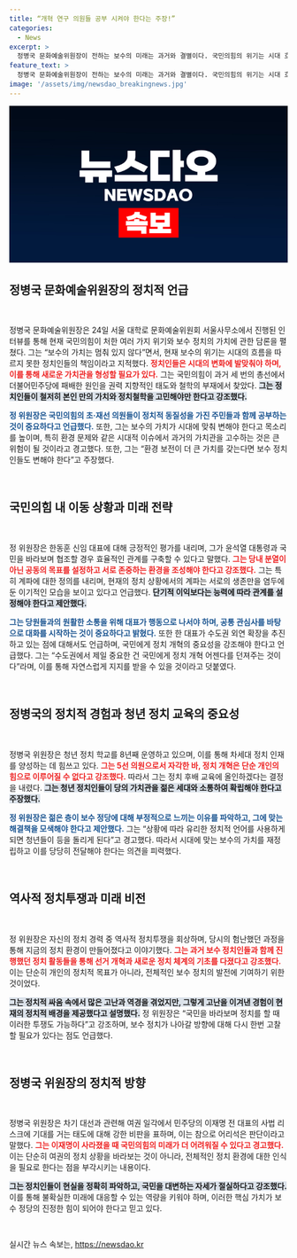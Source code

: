 ```yaml
---
title: “개혁 연구 의원들 공부 시켜야 한다는 주장!”
categories:
  - News
excerpt: >
  정병국 문화예술위원장이 전하는 보수의 미래는 과거와 결별이다. 국민의힘의 위기는 시대 흐름을 외면한 정치에 기인하며, 정치 개혁과 청년의 참여가 절실하다는 그의 목소리를 들어보자!
feature_text: >
  정병국 문화예술위원장이 전하는 보수의 미래는 과거와 결별이다. 국민의힘의 위기는 시대 흐름을 외면한 정치에 기인하며, 정치 개혁과 청년의 참여가 절실하다는 그의 목소리를 들어보자!
image: '/assets/img/newsdao_breakingnews.jpg'
---
```


<p><img src="/assets/img/newsdao_breakingnews.jpg" alt="firstkoreanews 속보" /></p>

<h2 data-ke-size="size26">정병국 문화예술위원장의 정치적 언급</h2>

<p data-ke-size="size16">&nbsp;</p>

<p>정병국 문화예술위원장은 24일 서울 대학로 문화예술위원회 서울사무소에서 진행된 인터뷰를 통해 현재 국민의힘이 처한 여러 가지 위기와 보수 정치의 가치에 관한 담론을 펼쳤다. 그는 “보수의 가치는 멈춰 있지 않다”면서, 현재 보수의 위기는 시대의 흐름을 따르지 못한 정치인들의 책임이라고 지적했다. <b><span style="color: #ee2323;">정치인들은 시대의 변화에 발맞춰야 하며, 이를 통해 새로운 가치관을 형성할 필요가 있다.</span></b> 그는 국민의힘이 과거 세 번의 총선에서 더불어민주당에 패배한 원인을 권력 지향적인 태도와 철학의 부재에서 찾았다. <b><span style="background-color: #21538527;">그는 정치인들이 철저히 본인 만의 가치와 정치철학을 고민해야만 한다고 강조했다.</span></b> </p>

<p><b><span style="color: #1a5490;">정 위원장은 국민의힘의 초·재선 의원들이 정치적 동질성을 가진 주민들과 함께 공부하는 것이 중요하다고 언급했다.</span></b> 또한, 그는 보수의 가치가 시대에 맞춰 변해야 한다고 목소리를 높이며, 특히 환경 문제와 같은 시대적 이슈에서 과거의 가치관을 고수하는 것은 큰 위험이 될 것이라고 경고했다. 또한, 그는 “환경 보전이 더 큰 가치를 갖는다면 보수 정치인들도 변해야 한다”고 주장했다.</p>

<p data-ke-size="size16">&nbsp;</p>

<h2 data-ke-size="size26">국민의힘 내 이동 상황과 미래 전략</h2>

<p data-ke-size="size16">&nbsp;</p>

<p>정 위원장은 한동훈 신임 대표에 대해 긍정적인 평가를 내리며, 그가 윤석열 대통령과 국민을 바라보며 협조할 경우 효율적인 관계를 구축할 수 있다고 말했다. <b><span style="color: #ee2323;">그는 당내 분열이 아닌 공동의 목표를 설정하고 서로 존중하는 환경을 조성해야 한다고 강조했다.</span></b> 그는 특히 계파에 대한 정의를 내리며, 현재의 정치 상황에서의 계파는 서로의 생존만을 염두에 둔 이기적인 모습을 보이고 있다고 언급했다. <b><span style="background-color: #21538527;">단기적 이익보다는 능력에 따라 관계를 설정해야 한다고 제안했다.</span></b></p>

<p><b><span style="color: #1a5490;">그는 당원들과의 원활한 소통을 위해 대표가 행동으로 나서야 하며, 공통 관심사를 바탕으로 대화를 시작하는 것이 중요하다고 밝혔다.</span></b> 또한 한 대표가 수도권 외연 확장을 추진하고 있는 점에 대해서도 언급하며, 국민에게 정치 개혁의 중요성을 강조해야 한다고 언급했다. 그는 “수도권에서 제일 중요한 건 국민에게 정치 개혁 어젠다를 던져주는 것이다”라며, 이를 통해 자연스럽게 지지를 받을 수 있을 것이라고 덧붙였다.</p>

<p data-ke-size="size16">&nbsp;</p>

<h2 data-ke-size="size26">정병국의 정치적 경험과 청년 정치 교육의 중요성</h2>

<p data-ke-size="size16">&nbsp;</p>

<p>정병국 위원장은 청년 정치 학교를 8년째 운영하고 있으며, 이를 통해 차세대 정치 인재를 양성하는 데 힘쓰고 있다. <b><span style="color: #ee2323;">그는 5선 의원으로서 자각한 바, 정치 개혁은 단순 개인의 힘으로 이루어질 수 없다고 강조했다.</span></b> 따라서 그는 정치 후배 교육에 올인하겠다는 결정을 내렸다. <b><span style="background-color: #21538527;">그는 청년 정치인들이 당의 가치관을 젊은 세대와 소통하여 확립해야 한다고 주장했다.</span></b></p>

<p><b><span style="color: #1a5490;">정 위원장은 젊은 층이 보수 정당에 대해 부정적으로 느끼는 이유를 파악하고, 그에 맞는 해결책을 모색해야 한다고 제안했다.</span></b> 그는 “상황에 따라 유리한 정치적 언어를 사용하게 되면 청년들이 등을 돌리게 된다”고 경고했다. 따라서 시대에 맞는 보수의 가치를 재정립하고 이를 당당히 전달해야 한다는 의견을 피력했다.</p>

<p data-ke-size="size16">&nbsp;</p>

<h2 data-ke-size="size26">역사적 정치투쟁과 미래 비전</h2>

<p data-ke-size="size16">&nbsp;</p>

<p>정 위원장은 자신의 정치 경력 중 역사적 정치투쟁을 회상하며, 당시의 험난했던 과정을 통해 지금의 정치 환경이 만들어졌다고 이야기했다. <b><span style="color: #ee2323;">그는 과거 보수 정치인들과 함께 진행했던 정치 활동들을 통해 선거 개혁과 새로운 정치 체계의 기초를 다졌다고 강조했다.</span></b> 이는 단순히 개인의 정치적 목표가 아니라, 전체적인 보수 정치의 발전에 기여하기 위한 것이었다.</p>

<p><b><span style="background-color: #21538527;">그는 정치적 싸움 속에서 많은 고난과 역경을 겪었지만, 그렇게 고난을 이겨낸 경험이 현재의 정치적 배경을 제공했다고 설명했다.</span></b> 정 위원장은 “국민을 바라보며 정치를 할 때 이러한 투쟁도 가능하다”고 강조하며, 보수 정치가 나아갈 방향에 대해 다시 한번 고찰할 필요가 있다는 점도 언급했다.</p>

<p data-ke-size="size16">&nbsp;</p>

<h2 data-ke-size="size26">정병국 위원장의 정치적 방향</h2>

<p data-ke-size="size16">&nbsp;</p>

<p>정병국 위원장은 차기 대선과 관련해 여권 일각에서 민주당의 이재명 전 대표의 사법 리스크에 기대를 거는 태도에 대해 강한 비판을 표하며, 이는 참으로 어리석은 판단이라고 말했다. <b><span style="color: #ee2323;">그는 이재명이 사라졌을 때 국민의힘의 미래가 더 어려워질 수 있다고 경고했다.</span></b> 이는 단순히 여권의 정치 상황을 바라보는 것이 아니라, 전체적인 정치 환경에 대한 인식을 필요로 한다는 점을 부각시키는 내용이다.</p>

<p><b><span style="background-color: #21538527;">그는 정치인들이 현실을 정확히 파악하고, 국민을 대변하는 자세가 절실하다고 강조했다.</span></b> 이를 통해 불확실한 미래에 대응할 수 있는 역량을 키워야 하며, 이러한 핵심 가치가 보수 정당의 진정한 힘이 되어야 한다고 믿고 있다.</p>

<p data-ke-size="size16">&nbsp;</p>
실시간 뉴스 속보는, <a href="https://newsdao.kr" rel="dofollow">https://newsdao.kr</a>


